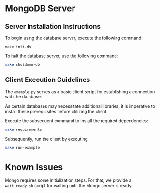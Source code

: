 # MongoDB Server


## Server Installation Instructions

To begin using the database server, execute the following command:
 ```
 make init-db
 ```

To halt the database server, use the following command:
 ```bash
 make shutdown-db
 ```

## Client Execution Guidelines

The `example.py` serves as a basic client script for establishing a connection with the database. 

As certain databases may necessitate additional libraries, it is imperative to install these prerequisites before utilizing the client.

Execute the subsequent command to install the required dependencies:

```bash
make requirements
```

Subsequently, run the client by executing:


```bash
make run-example
```


# Known Issues

Mongo requires some initialization steps. For that, we provide a `wait_ready.sh` script for waiting
until the Mongo server is ready.